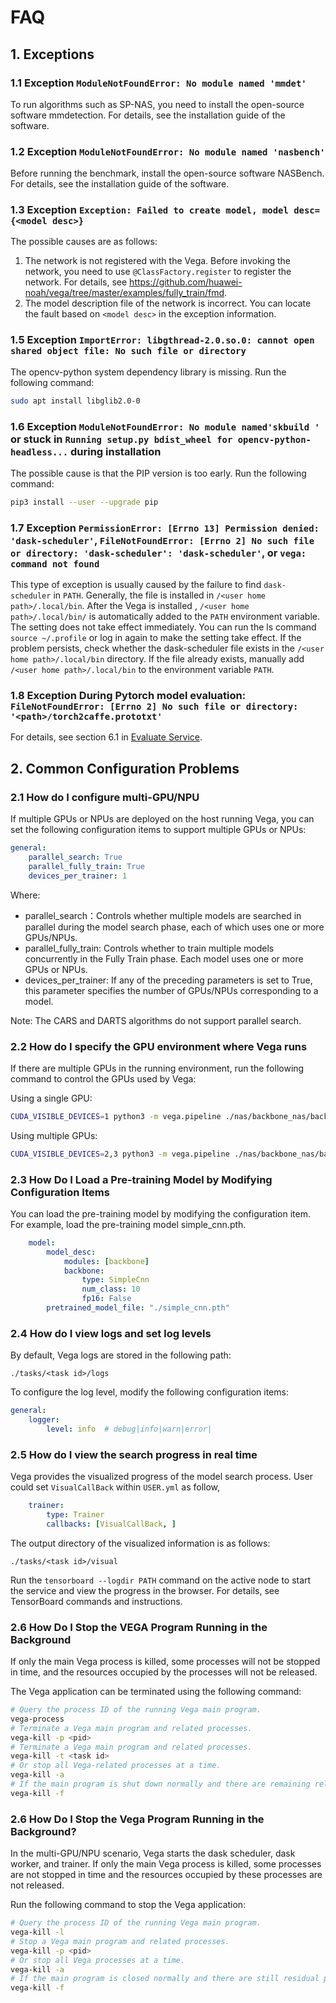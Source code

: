 # FAQ

## 1. Exceptions

### 1.1 Exception `ModuleNotFoundError: No module named 'mmdet'`

To run algorithms such as SP-NAS, you need to install the open-source software mmdetection. For details, see the installation guide of the software.

### 1.2 Exception `ModuleNotFoundError: No module named 'nasbench'`

Before running the benchmark, install the open-source software NASBench. For details, see the installation guide of the software.

### 1.3 Exception `Exception: Failed to create model, model desc={<model desc>}`

The possible causes are as follows:

1. The network is not registered with the Vega. Before invoking the network, you need to use `@ClassFactory.register` to register the network. For details, see <https://github.com/huawei-noah/vega/tree/master/examples/fully_train/fmd>.
2. The model description file of the network is incorrect. You can locate the fault based on `<model desc>` in the exception information.

### 1.5 Exception `ImportError: libgthread-2.0.so.0: cannot open shared object file: No such file or directory`

The opencv-python system dependency library is missing. Run the following command:

```bash
sudo apt install libglib2.0-0
```

### 1.6 Exception `ModuleNotFoundError: No module named'skbuild '` or stuck in `Running setup.py bdist_wheel for opencv-python-headless...` during installation

The possible cause is that the PIP version is too early. Run the following command:

```bash
pip3 install --user --upgrade pip
```

### 1.7 Exception `PermissionError: [Errno 13] Permission denied: 'dask-scheduler'`, `FileNotFoundError: [Errno 2] No such file or directory: 'dask-scheduler': 'dask-scheduler'`, or `vega: command not found`

This type of exception is usually caused by the failure to find `dask-scheduler` in `PATH`. Generally, the file is installed in `/<user home path>/.local/bin`.
After the Vega is installed , `/<user home path>/.local/bin/` is automatically added to the `PATH` environment variable. The setting does not take effect immediately. You can run the ls command `source ~/.profile` or log in again to make the setting take effect.
If the problem persists, check whether the dask-scheduler file exists in the `/<user home path>/.local/bin` directory. 
If the file already exists, manually add `/<user home path>/.local/bin` to the environment variable `PATH`.

### 1.8 Exception During Pytorch model evaluation: `FileNotFoundError: [Errno 2] No such file or directory: '<path>/torch2caffe.prototxt'`

For details, see section 6.1 in [Evaluate Service](./evaluate_service.md).

## 2. Common Configuration Problems

### 2.1 How do I configure multi-GPU/NPU

If multiple GPUs or NPUs are deployed on the host running Vega, you can set the following configuration items to support multiple GPUs or NPUs:

```yaml
general:
    parallel_search: True
    parallel_fully_train: True
    devices_per_trainer: 1
```

Where:

- parallel_search：Controls whether multiple models are searched in parallel during the model search phase, each of which uses one or more GPUs/NPUs.
- parallel_fully_train: Controls whether to train multiple models concurrently in the Fully Train phase. Each model uses one or more GPUs or NPUs.
- devices_per_trainer: If any of the preceding parameters is set to True, this parameter specifies the number of GPUs/NPUs corresponding to a model.

Note: The CARS and DARTS algorithms do not support parallel search.

### 2.2 How do I specify the GPU environment where Vega runs

If there are multiple GPUs in the running environment, run the following command to control the GPUs used by Vega:

Using a single GPU:

```bash
CUDA_VISIBLE_DEVICES=1 python3 -m vega.pipeline ./nas/backbone_nas/backbone_nas.yml
```

Using multiple GPUs:

```bash
CUDA_VISIBLE_DEVICES=2,3 python3 -m vega.pipeline ./nas/backbone_nas/backbone_nas.yml
```

### 2.3 How Do I Load a Pre-training Model by Modifying Configuration Items

You can load the pre-training model by modifying the configuration item. For example, load the pre-training model simple_cnn.pth.

```yaml
    model:
        model_desc:
            modules: [backbone]
            backbone:
                type: SimpleCnn
                num_class: 10
                fp16: False
        pretrained_model_file: "./simple_cnn.pth"
```

### 2.4 How do I view logs and set log levels

By default, Vega logs are stored in the following path:

```text
./tasks/<task id>/logs
```

To configure the log level, modify the following configuration items:

```yaml
general:
    logger:
        level: info  # debug|info|warn|error|
```

### 2.5 How do I view the search progress in real time

Vega provides the visualized progress of the model search process. User could set `VisualCallBack` within `USER.yml` as follow,

```yaml
    trainer:
        type: Trainer
        callbacks: [VisualCallBack, ]
```

The output directory of the visualized information is as follows:

```text
./tasks/<task id>/visual
```

Run the `tensorboard --logdir PATH` command on the active node to start the service and view the progress in the browser. For details, see TensorBoard commands and instructions.

### 2.6 How Do I Stop the VEGA Program Running in the Background

If only the main Vega process is killed, some processes will not be stopped in time, and the resources occupied by the processes will not be released.

The Vega application can be terminated using the following command:

```bash
# Query the process ID of the running Vega main program.
vega-process
# Terminate a Vega main program and related processes.
vega-kill -p <pid>
# Terminate a Vega main program and related processes.
vega-kill -t <task id>
# Or stop all Vega-related processes at a time.
vega-kill -a
# If the main program is shut down normally and there are remaining related processes, you can forcibly clear the process.
vega-kill -f
```

### 2.6 How Do I Stop the Vega Program Running in the Background?

In the multi-GPU/NPU scenario, Vega starts the dask scheduler, dask worker, and trainer. If only the main Vega process is killed, some processes are not stopped in time and the resources occupied by these processes are not released.

Run the following command to stop the Vega application:

```bash
# Query the process ID of the running Vega main program.
vega-kill -l
# Stop a Vega main program and related processes.
vega-kill -p <pid>
# Or stop all Vega processes at a time.
vega-kill -a
# If the main program is closed normally and there are still residual processes, you can forcibly clear the process.
vega-kill -f
```
